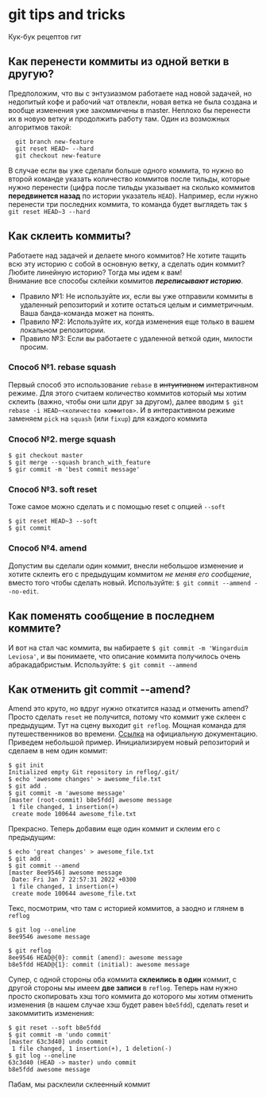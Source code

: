 # git tips and tricks
Кук-бук рецептов гит
## Как перенести коммиты из одной ветки в другую?
Предположим, что вы с энтузиазмом работаете над новой задачей, но недопитый кофе и рабочий чат отвлекли, новая ветка не была создана и вообще изменения уже закоммичены в master. Неплохо бы перенести их в новую ветку и продолжить работу там. Один из возможных алгоритмов такой:
```
  git branch new-feature
  git reset HEAD~ --hard
  git checkout new-feature
```
В случае если вы уже сделали больше одного коммита, то нужно во второй команде указать количество коммитов после тильды, которые нужно перенести (цифра после тильды указывает на сколько коммитов **передвинется назад** по истории указатель `HEAD`). Например, если нужно перенести три последних коммита, то команда будет выглядеть так `$ git reset HEAD~3 --hard`
## Как склеить коммиты?
Работаете над задачей и делаете много коммитов? Не хотите тащить всю эту историю с собой в основную ветку, а сделать один коммит? Любите линейную историю? Тогда мы идем к вам!
<br>Внимание все способы склейки коммитов ***переписывают историю***. 
- Правило №1: Не используйте их, если вы уже отправили коммиты в удаленный репозиторий и хотите остаться целым и симметричным. Ваша банда-команда может на понять.
- Правило №2: Используйте их, когда изменения еще только в вашем локальном репозитории.
- Правило №3: Если вы работаете с удаленной веткой один, милости просим.

### Способ №1. rebase squash
Первый способ это использование `rebase` в ~~интуитивном~~ интерактивном режиме. Для этого считаем количество коммитов который мы хотим склеить (важно, чтобы они шли друг за другом), далее вводим `$ git rebase -i HEAD~<количество коммитов>`. И в интерактивном режиме заменяем `pick` на `squash` (или `fixup`) для каждого коммита 
### Способ №2. merge squash
```
$ git checkout master
$ git merge --squash branch_with_feature
$ gir commit -m 'best commit message'
```
### Способ №3. soft reset
Тоже самое можно сделать и с помощью reset с опцией `--soft`
```
$ git reset HEAD~3 --soft
$ git commit
```
### Способ №4. amend
Допустим вы сделали один коммит, внесли небольшое изменение и хотите склеить его с предыдущим коммитом *не меняя его сообщение*, вместо того чтобы сделать новый. Используйте: ```$ git commit --ammend --no-edit```.
## Как поменять сообщение в последнем коммите?
И вот на стал час коммита, вы набираете `$ git commit -m 'Wingarduim Leviosa'`, и вы понимаете, что описание коммита получилось очень абракадабристым.
Используйте: ```$ git commit --ammend```
## Как отменить git commit --amend?
Amend это круто, но вдруг нужно откатится назад и отменить amend? Просто сделать `reset` не получится, потому что коммит уже склеен с предыдущим. Тут на сцену выходит `git reflog`. Мощная команда для путешественников во времени. [Ссылка](http://git-scm.com/docs/git-reflog) на официальную документацию.
Приведем небольшой пример. Инициализируем новый репозиторий и сделаем в нем один коммит:
```
$ git init
Initialized empty Git repository in reflog/.git/
$ echo 'awesome changes' > awesome_file.txt
$ git add .
$ git commit -m 'awesome message'
[master (root-commit) b8e5fdd] awesome message
 1 file changed, 1 insertion(+)
 create mode 100644 awesome_file.txt
```
Прекрасно. Теперь добавим еще один коммит и склеим его с предыдущим:

```
$ echo 'great changes' > awesome_file.txt
$ git add .
$ git commit --amend
[master 8ee9546] awesome message
 Date: Fri Jan 7 22:57:31 2022 +0300
 1 file changed, 1 insertion(+)
 create mode 100644 awesome_file.txt
 ```

Текс, посмотрим, что там с историей коммитов, а заодно и глянем в `reflog`
```
$ git log --oneline
8ee9546 awesome message

$ git reflog
8ee9546 HEAD@{0}: commit (amend): awesome message
b8e5fdd HEAD@{1}: commit (initial): awesome message
```

Супер, с одной стороны оба коммита **склеились в один** коммит, с другой стороны мы имеем **две записи** в `reflog`. Теперь нам нужно просто скопировать хэш того коммита до которого мы хотим отменить изменения (в нашем случае хэш будет равен `b8e5fdd`), сделать reset и закоммитить изменения:

```
$ git reset --soft b8e5fdd
$ git commit -m 'undo commit'
[master 63c3d40] undo commit
 1 file changed, 1 insertion(+), 1 deletion(-)
$ git log --oneline
63c3d40 (HEAD -> master) undo commit
b8e5fdd awesome message
```
Пабам, мы расклеили склеенный коммит